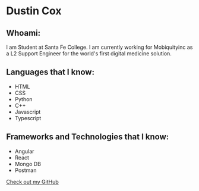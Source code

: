 # Dustin Cox

## Whoami:
I am Student at Santa Fe College. I am currently working for Mobiquityinc as a L2 Support Engineer 
for the world's first digital medicine solution. 


## Languages that I know:

- HTML
- CSS
- Python
- C++
- Javascript
- Typescript


## Frameworks and Technologies that I know:

- Angular
- React
- Mongo DB
- Postman

[Check out my GitHub](https://github.com/dcox2016)